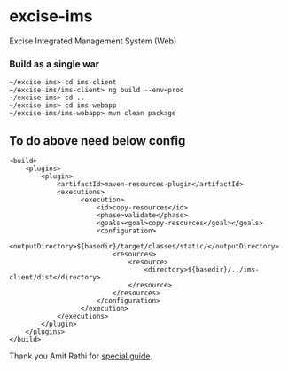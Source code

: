 # excise-ims
Excise Integrated Management System (Web)

### Build as a single war
```
~/excise-ims> cd ims-client
~/excise-ims/ims-client> ng build --env=prod
~/excise-ims> cd ..
~/excise-ims> cd ims-webapp
~/excise-ims/ims-webapp> mvn clean package
```

## To do above need below config
```
<build>
	<plugins>
		<plugin>
			<artifactId>maven-resources-plugin</artifactId>
			<executions>
				  <execution>
					  <id>copy-resources</id>
					  <phase>validate</phase>
					  <goals><goal>copy-resources</goal></goals>
					  <configuration>
						  <outputDirectory>${basedir}/target/classes/static/</outputDirectory>
						  <resources>
							  <resource>
								  <directory>${basedir}/../ims-client/dist</directory>
							  </resource>
						  </resources>
					  </configuration>
				  </execution>
			</executions>
		</plugin>
	</plugins>
</build>
```

Thank you Amit Rathi for [special guide](https://dzone.com/articles/angular-2-and-spring-boot-development-environment).

